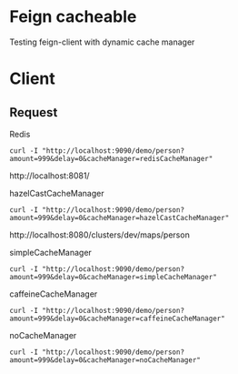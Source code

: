 # Feign cacheable

Testing feign-client with dynamic cache manager

# Client

## Request


Redis

    curl -I "http://localhost:9090/demo/person?amount=999&delay=0&cacheManager=redisCacheManager"

http://localhost:8081/

hazelCastCacheManager

    curl -I "http://localhost:9090/demo/person?amount=999&delay=0&cacheManager=hazelCastCacheManager"

http://localhost:8080/clusters/dev/maps/person

simpleCacheManager

    curl -I "http://localhost:9090/demo/person?amount=999&delay=0&cacheManager=simpleCacheManager"

caffeineCacheManager

    curl -I "http://localhost:9090/demo/person?amount=999&delay=0&cacheManager=caffeineCacheManager"


noCacheManager

    curl -I "http://localhost:9090/demo/person?amount=999&delay=0&cacheManager=noCacheManager"
